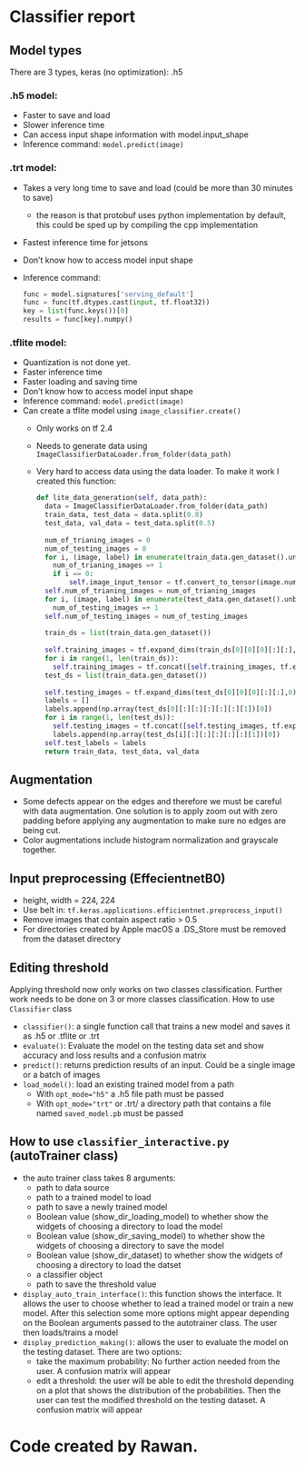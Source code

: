 # Classifier report

## Model types

There are 3 types, keras (no optimization): .h5

### .h5 model:

- Faster to save and load
- Slower inference time
- Can access input shape information with model.input_shape
- Inference command: `model.predict(image)`

### .trt model:

- Takes a very long time to save and load (could be more than 30 minutes to save)
    - the reason is that protobuf uses python implementation by default, this could be sped up by compiling the cpp implementation
- Fastest inference time for jetsons
- Don’t know how to access model input shape
- Inference command:

    ```python
    func = model.signatures['serving_default']
    func = func(tf.dtypes.cast(input, tf.float32))
    key = list(func.keys())[0]
    results = func[key].numpy()
    ```

### .tflite model:

- Quantization is not done yet.
- Faster inference time
- Faster loading and saving time
- Don’t know how to access model input shape
- Inference command: `model.predict(image)`
- Can create a tflite model using `image_classifier.create()`
    - Only works on tf 2.4
    - Needs to generate data using `ImageClassifierDataLoader.from_folder(data_path)`
    - Very hard to access data using the data loader. To make it work I created this function:

      ```python
      def lite_data_generation(self, data_path):
        data = ImageClassifierDataLoader.from_folder(data_path)
        train_data, test_data = data.split(0.8)
        test_data, val_data = test_data.split(0.5)
        
        num_of_trianing_images = 0
        num_of_testing_images = 0
        for i, (image, label) in enumerate(train_data.gen_dataset().unbatch().take(-1)):
          num_of_trianing_images =+ 1
          if i == 0:
              self.image_input_tensor = tf.convert_to_tensor(image.numpy(), np.float32)
        self.num_of_trianing_images = num_of_trianing_images
        for i, (image, label) in enumerate(test_data.gen_dataset().unbatch().take(-1)):
          num_of_testing_images =+ 1
        self.num_of_testing_images = num_of_testing_images
        
        train_ds = list(train_data.gen_dataset())
        
        self.training_images = tf.expand_dims(train_ds[0][0][0][:][:],0)
        for i in range(1, len(train_ds)):
          self.training_images = tf.concat([self.training_images, tf.expand_dims(train_ds[i][0][0][:][:],0)] , 0)
        test_ds = list(train_data.gen_dataset())
        
        self.testing_images = tf.expand_dims(test_ds[0][0][0][:][:],0)
        labels = []
        labels.append(np.array(test_ds[0][:][:][:][:][:][1])[0])
        for i in range(1, len(test_ds)):
          self.testing_images = tf.concat([self.testing_images, tf.expand_dims(test_ds[i][0][0][:][:],0)] , 0)
          labels.append(np.array(test_ds[i][:][:][:][:][:][1])[0])
        self.test_labels = labels
        return train_data, test_data, val_data
      ```

## Augmentation

- Some defects appear on the edges and therefore we must be careful with data augmentation. One solution is to apply zoom out with zero padding before
  applying any augmentation to make sure no edges are being cut.
- Color augmentations include histogram normalization and grayscale together.

## Input preprocessing (EffecientnetB0)

- height, width = 224, 224
- Use belt in: `tf.keras.applications.efficientnet.preprocess_input()`
- Remove images that contain aspect ratio > 0.5
- For directories created by Apple macOS a .DS_Store must be removed from the dataset directory

## Editing threshold

Applying threshold now only works on two classes classification. Further work needs to be done on 3 or more classes classification. How to use `Classifier` class

- `classifier()`: a single function call that trains a new model and saves it as .h5 or .tflite or .trt
- `evaluate()`: Evaluate the model on the testing data set and show accuracy and loss results and a confusion matrix
- `predict()`: returns prediction results of an input. Could be a single image or a batch of images
- `load_model()`: load an existing trained model from a path
    - With `opt_mode="h5"` a .h5 file path must be passed
    - With `opt_mode="trt"` or .trt/ a directory path that contains a file named `saved_model.pb` must be passed

## How to use `classifier_interactive.py` (autoTrainer class)

- the auto trainer class takes 8 arguments:
    - path to data source
    - path to a trained model to load
    - path to save a newly trained model
    - Boolean value (show_dir_loading_model) to whether show the widgets of choosing a directory to load the model
    - Boolean value (show_dir_saving_model) to whether show the widgets of choosing a directory to save the model
    - Boolean value (show_dir_dataset) to whether show the widgets of choosing a directory to load the datset
    - a classifier object
    - path to save the threshold value
- `display_auto_train_interface()`: this function shows the interface. It allows the user to choose whether to lead a trained model or train a new
  model. After this selection some more options might appear depending on the Boolean arguments passed to the autotrainer class. The user then
  loads/trains a model
- `display_prediction_making()`: allows the user to evaluate the model on the testing dataset. There are two options:
    - take the maximum probability: No further action needed from the user. A confusion matrix will appear
    - edit a threshold: the user will be able to edit the threshold depending on a plot that shows the distribution of the probabilities. Then the
      user can test the modified threshold on the testing dataset. A confusion matrix will appear
      
#  Code created by Rawan.
